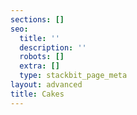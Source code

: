 ```yaml
---
sections: []
seo:
  title: ''
  description: ''
  robots: []
  extra: []
  type: stackbit_page_meta
layout: advanced
title: Cakes
---
```

